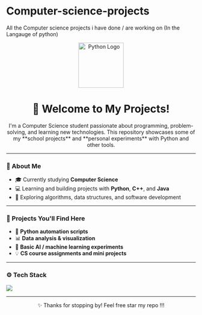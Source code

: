 # Computer-science-projects
All the Computer science projects i have done / are working on (In the Langauge of python)

<!-- README.md -->

<p align="center">
  <img src="https://upload.wikimedia.org/wikipedia/commons/c/c3/Python-logo-notext.svg" alt="Python Logo" width="120">
</p>

<h1 align="center">👋 Welcome to My Projects!</h1>

<p align="center">
  I'm a Computer Science student passionate about programming, problem-solving, and learning new technologies.  
  This repository showcases some of my **school projects** and **personal experiments** with Python and other tools.
</p>

---

### 🧠 About Me
- 🎓 Currently studying **Computer Science**
- 💻 Learning and building projects with **Python**, **C++**, and **Java**
- 🚀 Exploring algorithms, data structures, and software development

---

### 🧩 Projects You'll Find Here
- 🐍 **Python automation scripts**
- 📊 **Data analysis & visualization**
- 🤖 **Basic AI / machine learning experiments**
- 💡 **CS course assignments and mini projects**

---

### ⚙️ Tech Stack
<p>
  <img src="https://img.shields.io/badge/Python-3776AB?style=for-the-badge&logo=python&logoColor=white"/>

</p>

---

<p align="center">
  ✨ Thanks for stopping by! Feel free star my repo !!!
</p>
